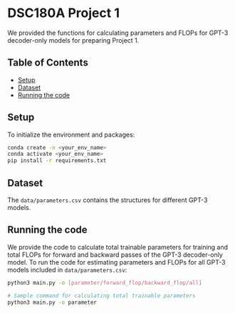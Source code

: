 # DSC180A Project 1
We provided the functions for calculating parameters and FLOPs for GPT-3 decoder-only models for preparing Project 1.
## Table of Contents
* [Setup](#setup)
* [Dataset](#dataset)
* [Running the code](#running-the-code)

## Setup
To initialize the environment and packages:
```bash
conda create -n <your_env_name>
conda activate <your_env_name>
pip install -r requirements.txt
```

## Dataset
The `data/parameters.csv` contains the structures for different GPT-3 models.

## Running the code
We provide the code to calculate total trainable parameters for training and total FLOPs for forward and backward passes of the GPT-3 decoder-only model. To run the code for estimating parameters and FLOPs for all GPT-3 models included in `data/parameters.csv`:
```bash
python3 main.py -o [parameter/forward_flop/backward_flop/all]

# Sample command for calculating total trainable parameters
python3 main.py -o parameter
```
